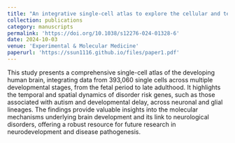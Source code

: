 ```yaml
---
title: "An integrative single-cell atlas to explore the cellular and temporal specificity of neurological disorder genes during human brain development"
collection: publications
category: manuscripts
permalink: 'https://doi.org/10.1038/s12276-024-01328-6'
date: 2024-10-03
venue: 'Experimental & Molecular Medicine'
paperurl: 'https://ssun1116.github.io/files/paper1.pdf'
---
```


This study presents a comprehensive single-cell atlas of the developing human brain, integrating data from 393,060 single cells across multiple developmental stages, from the fetal period to late adulthood. It highlights the temporal and spatial dynamics of disorder risk genes, such as those associated with autism and developmental delay, across neuronal and glial lineages. The findings provide valuable insights into the molecular mechanisms underlying brain development and its link to neurological disorders, offering a robust resource for future research in neurodevelopment and disease pathogenesis.

